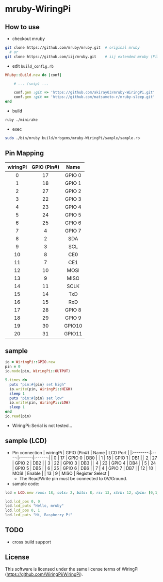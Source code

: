 mruby-WiringPi
=========

## How to use
 - checkout mruby

```bash
git clone https://github.com/mruby/mruby.git  # original mruby
  # or
git clone https://github.com/iij/mruby.git    # iij extended mruby (File, IO, Socket, ... extend)
```

  - edit `build_config.rb`

```ruby
MRuby::Build.new do |conf|

    # ... (snip) ...

    conf.gem :git => 'https://github.com/akiray03/mruby-WiringPi.git'  # add this line
    conf.gem :git => 'https://github.com/matsumoto-r/mruby-sleep.git'  # add this line
end
```

 - build

```bash
ruby ./minirake
```

 - exec

```bash
sudo ./bin/mruby build/mrbgems/mruby-WiringPi/sample/sample.rb
```

## Pin Mapping

| wiringPi | GPIO (Pin#) | Name   |
|:--------:|:----:|:------:|
|      0   |  17  | GPIO 0 |
|      1   |  18  | GPIO 1 |
|      2   |  27  | GPIO 2 |
|      3   |  22  | GPIO 3 |
|      4   |  23  | GPIO 4 |
|      5   |  24  | GPIO 5 |
|      6   |  25  | GPIO 6 |
|      7   |   4  | GPIO 7 |
|      8   |   2  | SDA    |
|      9   |   3  | SCL    |
|     10   |   8  | CE0    |
|     11   |   7  | CE1    |
|     12   |  10  | MOSI   |
|     13   |   9  | MISO   |
|     14   |  11  | SCLK   |
|     15   |  14  | TxD    |
|     16   |  15  | RxD    |
|     17   |  28  | GPIO 8 |
|     18   |  29  | GPIO 9 |
|     19   |  30  | GPIO10 |
|     20   |  31  | GPIO11 |

## sample

```ruby
io = WiringPi::GPIO.new
pin = 0
io.mode(pin, WiringPi::OUTPUT)

5.times do
  puts "pin:#{pin} set high"
  io.write(pin, WiringPi::HIGH)
  sleep 1
  puts "pin:#{pin} set low"
  io.write(pin, WiringPi::LOW)
  sleep 1
end
io.read(pin)
```

 - WiringPi::Serial is not tested...

## sample (LCD)

 - Pin connection
| wiringPi | GPIO (Pin#) | Name   | LCD Port |
|:--------:|:----:|:------:|:------:|
|      0   |  17  | GPIO 0 |  DB0 |
|      1   |  18  | GPIO 1 |  DB1 |
|      2   |  27  | GPIO 2 |  DB2 |
|      3   |  22  | GPIO 3 |  DB3 |
|      4   |  23  | GPIO 4 |  DB4 |
|      5   |  24  | GPIO 5 |  DB5 |
|      6   |  25  | GPIO 6 |  DB6 |
|      7   |   4  | GPIO 7 |  DB7 |
|     12   |  10  | MOSI   | Enable |
|     13   |   9  | MISO   | Register Select |
   - The Read/Write pin must be connected to 0V/Ground.
 - sample code:
```ruby
lcd = LCD.new rows: 18, cols: 2, bits: 8, rs: 13, strb: 12, dpin: [0,1,2,3,4,5,6,7]

lcd.lcd_pos 0, 0
lcd.lcd_puts "Hello, mruby"
lcd.lcd_pos 0, 1
lcd.lcd_puts "Hi, Raspberry Pi"
```


## TODO

 - cross build support

## License
This software is licensed under the same license terms of WiringPi (https://github.com/WiringPi/WiringPi).

